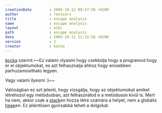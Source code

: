 ```yaml
---
creationDate        : 2005-10-12 09:57:56 +0200 
author              : renszarv 
title               : escape analysis 
name                : escape analysis 
layout              : wiki 
path                : escape analysis 
date                : 2005-10-12 11:32:56 +0200 
version             : 2 
creator             : kocka 
---
```

[kocka](kocka.html) szerint:~~Ez valami olyasmi hogy csekkolja hogy a programod hogy er el objektumokat, es azt felhasznalja ahhoz hogy erosebben parhuzamosithato legyen.


Vagy valami ilyesmi :)~~

Valóságban ez azt jelenti, hogy vizsgálja, hogy az objektumokat amiket létrehozol egy metódusban, azt felhasználod e a metóduson kivül is. Mert ha nem, akkor csak a [stack](Missing.html)en hozza létre számára a helyet, nem a globális [heap](Missing.html)en. Ez jelentősen gyorsabbá teheti a dolgokat.
